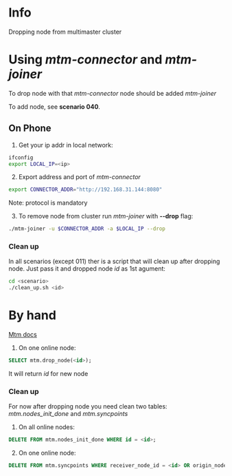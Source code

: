 # Info

Dropping node from multimaster cluster

# Using _mtm-connector_ and _mtm-joiner_

To drop node with that _mtm-connector_ node should be added _mtm-joiner_

To add node, see **scenario 040**.

## On Phone

1. Get your ip addr in local network:
```bash
ifconfig
export LOCAL_IP=<ip>
```

2. Export address and port of _mtm-connector_
```bash
export CONNECTOR_ADDR="http://192.168.31.144:8080"
```
Note: protocol is mandatory

3. To remove node from cluster run _mtm-joiner_ with **--drop** flag:
```bash
./mtm-joiner -u $CONNECTOR_ADDR -a $LOCAL_IP --drop
```

### Clean up

In all scenarios (except 011) ther is a script that will clean up after dropping node. 
Just pass it and dropped node _id_ as 1st agument:
```bash
cd <scenario>
./clean_up.sh <id>
```

# By hand

[Mtm docs](https://postgrespro.github.io/mmts/#multimaster-removing-nodes-from-the-cluster)

1. On one online node:
```sql
SELECT mtm.drop_node(<id>);
```
It will return _id_ for new node

### Clean up

For now after dropping node you need clean two tables: _mtm.nodes_init_done_ and _mtm.syncpoints_

1. On all online nodes:
```sql
DELETE FROM mtm.nodes_init_done WHERE id = <id>;
```

2. On one online node:
```sql
DELETE FROM mtm.syncpoints WHERE receiver_node_id = <id> OR origin_node_id = <id>;
```

